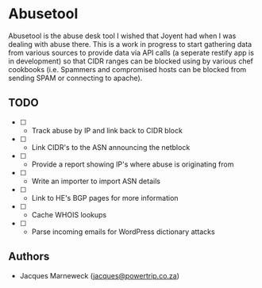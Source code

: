 Abusetool
=========

Abusetool is the abuse desk tool I wished that Joyent had when I was dealing with
abuse there.  This is a work in progress to start gathering data from various
sources to provide data via API calls (a seperate restify app is in development)
so that CIDR ranges can be blocked using by various chef cookbooks (i.e. Spammers
and compromised hosts can be blocked from sending SPAM or connecting to apache).

TODO
----

 - [ ] - Track abuse by IP and link back to CIDR block
 - [ ] - Link CIDR's to the ASN announcing the netblock
 - [ ] - Provide a report showing IP's where abuse is originating from
 - [ ] - Write an importer to import ASN details
 - [ ] - Link to HE's BGP pages for more information
 - [ ] - Cache WHOIS lookups
 - [ ] - Parse incoming emails for WordPress dictionary attacks

Authors
-------

 * Jacques Marneweck (jacques@powertrip.co.za)
